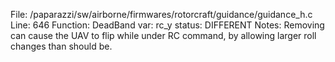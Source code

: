 File: /paparazzi/sw/airborne/firmwares/rotorcraft/guidance/guidance_h.c
Line: 646
Function: DeadBand
var: rc_y
status: DIFFERENT
Notes: Removing can cause the UAV to flip while under RC command, by allowing larger roll changes than should be.
